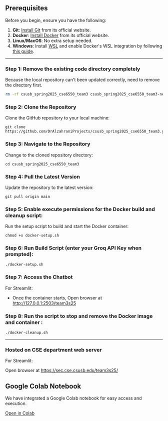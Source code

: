 ## Prerequisites

Before you begin, ensure you have the following:

1. **Git**: [Install Git](https://git-scm.com/) from its official website.
2. **Docker**: [Install Docker](https://www.docker.com) from its official website.
3. **Linux/MacOS**: No extra setup needed.
4. **Windows**: Install [WSL](https://learn.microsoft.com/en-us/windows/wsl/install) and enable Docker's WSL integration by following [this guide](https://docs.docker.com/desktop/windows/wsl/).

---

### Step 1: Remove the existing code directory completely

Because the local repository can't been updated correctly, need to remove the directory first.

```bash
rm -rf csusb_spring2025_cse6550_team3 csusb_spring2025_cse6550_team3-new
```

### Step 2: Clone the Repository

Clone the GitHub repository to your local machine:

```
git clone https://github.com/DrAlzahraniProjects/csusb_spring2025_cse6550_team3.git
```

### Step 3: Navigate to the Repository

Change to the cloned repository directory:

```
cd csusb_spring2025_cse6550_team3 
```

### Step 4: Pull the Latest Version

Update the repository to the latest version:

```
git pull origin main
```

### Step 5: Enable execute permissions for the Docker build and cleanup script:

Run the setup script to build and start the Docker container:

```
chmod +x docker-setup.sh
```

### Step 6: Run Build Script (enter your Groq API Key when prompted):

```
./docker-setup.sh
```

### Step 7: Access the Chatbot

For Streamlit:

- Once the container starts, Open browser at http://127.0.0.1:2503/team3s25
  

### Step 8: Run the script to stop and remove the Docker image and container :

```
./docker-cleanup.sh
```

---

### Hosted on CSE department web server

For Streamlit:

Open browser at  https://sec.cse.csusb.edu/team3s25/

## Google Colab Notebook  

We have integrated a Google Colab notebook for easy access and execution.

[Open in Colab](https://colab.research.google.com/drive/1OICG-s8bcIehEFRvmFZXEZantEJLWayz?usp=sharing)
